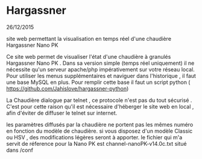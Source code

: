 # Hargassner
26/12/2015

site web permettant la visualisation en temps réel d'une chaudière Hargassner Nano PK

Ce site web permet de visualiser l'état d'une chaudière à granulés Hargassner Nano PK .
Dans sa version simple (temps réel uniquement) il ne nécessite qu'un serveur apache/php impérativement sur votre réseau local.
Pour utiliser les menus supplémentaires et naviguer dans l'historique , il faut une base MySQL en plus.
Pour remplir cette base il faut un script python ( https://github.com/Jahislove/hargassner-python)

La Chaudière dialogue par telnet , ce protocole n'est pas du tout sécurisé . 
C'est pour cette raison qu'il est nécessaire d'héberger le site web en local , afin d'éviter de diffuser le telnet sur internet.

les paramètres diffusés par la chaudière ne portent pas les mêmes numéro en fonction du modèle de chaudière.
si vous disposez d'un modèle Classic ou HSV , des modifications légères seront à apporter.
le fichier qui m'a servit de réference pour la Nano PK est channel-nanoPK-v14.0c.txt situé dans /conf

